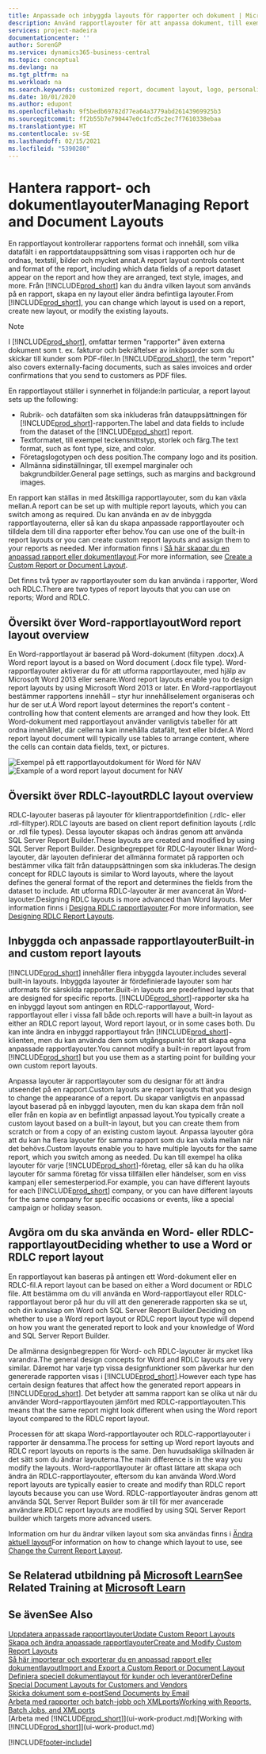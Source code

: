 ```yaml
---
title: Anpassade och inbyggda layouts för rapporter och dokument | Microsoft Docs
description: Använd rapportlayouter för att anpassa dokument, till exempel för att anpassa teckensnitt, logotyp eller inställningar för de PDF-filer som du skickar till kunder.
services: project-madeira
documentationcenter: ''
author: SorenGP
ms.service: dynamics365-business-central
ms.topic: conceptual
ms.devlang: na
ms.tgt_pltfrm: na
ms.workload: na
ms.search.keywords: customized report, document layout, logo, personalize
ms.date: 10/01/2020
ms.author: edupont
ms.openlocfilehash: 9f5bedb69782d77ea64a3779abd26143969925b3
ms.sourcegitcommit: ff2b55b7e790447e0c1fcd5c2ec7f7610338ebaa
ms.translationtype: HT
ms.contentlocale: sv-SE
ms.lasthandoff: 02/15/2021
ms.locfileid: "5390280"
---
```

# <a name="managing-report-and-document-layouts"></a><span data-ttu-id="0c796-103">Hantera rapport- och dokumentlayouter</span><span class="sxs-lookup"><span data-stu-id="0c796-103">Managing Report and Document Layouts</span></span>
<span data-ttu-id="0c796-104">En rapportlayout kontrollerar rapportens format och innehåll, som vilka datafält i en rapportdatauppsättning som visas i rapporten och hur de ordnas, textstil, bilder och mycket annat.</span><span class="sxs-lookup"><span data-stu-id="0c796-104">A report layout controls content and format of the report, including which data fields of a report dataset appear on the report and how they are arranged, text style, images, and more.</span></span> <span data-ttu-id="0c796-105">Från [!INCLUDE[prod_short](includes/prod_short.md)] kan du ändra vilken layout som används på en rapport, skapa en ny layout eller ändra befintliga layouter.</span><span class="sxs-lookup"><span data-stu-id="0c796-105">From [!INCLUDE[prod_short](includes/prod_short.md)], you can change which layout is used on a report, create new layout, or modify the existing layouts.</span></span>

> [!NOTE]  
>   <span data-ttu-id="0c796-106">I [!INCLUDE[prod_short](includes/prod_short.md)], omfattar termen "rapporter" även externa dokument som t. ex. fakturor och bekräftelser av inköpsorder som du skickar till kunder som PDF-filer.</span><span class="sxs-lookup"><span data-stu-id="0c796-106">In [!INCLUDE[prod_short](includes/prod_short.md)], the term "report" also covers externally-facing documents, such as sales invoices and order confirmations that you send to customers as PDF files.</span></span>

<span data-ttu-id="0c796-107">En rapportlayout ställer i synnerhet in följande:</span><span class="sxs-lookup"><span data-stu-id="0c796-107">In particular, a report layout sets up the following:</span></span>

* <span data-ttu-id="0c796-108">Rubrik- och datafälten som ska inkluderas från datauppsättningen för [!INCLUDE[prod_short](includes/prod_short.md)]-rapporten.</span><span class="sxs-lookup"><span data-stu-id="0c796-108">The label and data fields to include from the dataset of the [!INCLUDE[prod_short](includes/prod_short.md)] report.</span></span>
* <span data-ttu-id="0c796-109">Textformatet, till exempel teckensnittstyp, storlek och färg.</span><span class="sxs-lookup"><span data-stu-id="0c796-109">The text format, such as font type, size, and color.</span></span>
* <span data-ttu-id="0c796-110">Företagslogotypen och dess position.</span><span class="sxs-lookup"><span data-stu-id="0c796-110">The company logo and its position.</span></span>
* <span data-ttu-id="0c796-111">Allmänna sidinställningar, till exempel marginaler och bakgrundbilder.</span><span class="sxs-lookup"><span data-stu-id="0c796-111">General page settings, such as margins and background images.</span></span>

<span data-ttu-id="0c796-112">En rapport kan ställas in med åtskilliga rapportlayouter, som du kan växla mellan.</span><span class="sxs-lookup"><span data-stu-id="0c796-112">A report can be set up with multiple report layouts, which you can switch among as required.</span></span> <span data-ttu-id="0c796-113">Du kan använda en av de inbyggda rapportlayouterna, eller så kan du skapa anpassade rapportlayouter och tilldela dem till dina rapporter efter behov.</span><span class="sxs-lookup"><span data-stu-id="0c796-113">You can use one of the built-in report layouts or you can create custom report layouts and assign them to your reports as needed.</span></span> <span data-ttu-id="0c796-114">Mer information finns i [Så här skapar du en anpassad rapport eller dokumentlayout](ui-how-create-custom-report-layout.md).</span><span class="sxs-lookup"><span data-stu-id="0c796-114">For more information, see [Create a Custom Report or Document Layout](ui-how-create-custom-report-layout.md).</span></span>

<span data-ttu-id="0c796-115">Det finns två typer av rapportlayouter som du kan använda i rapporter, Word och RDLC.</span><span class="sxs-lookup"><span data-stu-id="0c796-115">There are two types of report layouts that you can use on reports; Word and RDLC.</span></span>

## <a name="word-report-layout-overview"></a><span data-ttu-id="0c796-116">Översikt över Word-rapportlayout</span><span class="sxs-lookup"><span data-stu-id="0c796-116">Word report layout overview</span></span>
<span data-ttu-id="0c796-117">En Word-rapportlayout är baserad på Word-dokument (filtypen .docx).</span><span class="sxs-lookup"><span data-stu-id="0c796-117">A Word report layout is a based on Word document (.docx file type).</span></span> <span data-ttu-id="0c796-118">Word-rapportlayouter aktiverar du för att utforma rapportlayouter, med hjälp av Microsoft Word 2013 eller senare.</span><span class="sxs-lookup"><span data-stu-id="0c796-118">Word report layouts enable you to design report layouts by using Microsoft Word 2013 or later.</span></span> <span data-ttu-id="0c796-119">En Word-rapportlayout bestämmer rapportens innehåll – styr hur innehållselement organiseras och hur de ser ut.</span><span class="sxs-lookup"><span data-stu-id="0c796-119">A Word report layout determines the report's content - controlling how that content elements are arranged and how they look.</span></span> <span data-ttu-id="0c796-120">Ett Word-dokument med rapportlayout använder vanligtvis tabeller för att ordna innehållet, där cellerna kan innehålla datafält, text eller bilder.</span><span class="sxs-lookup"><span data-stu-id="0c796-120">A Word report layout document will typically use tables to arrange content, where the cells can contain data fields, text, or pictures.</span></span>

 <span data-ttu-id="0c796-121">![Exempel på ett rapportlayoutdokument för Word för NAV](media/nav_wordreportlayout_edit_in_word_example.png "NAV_WordReportLayout_Edit_In_Word_Example")</span><span class="sxs-lookup"><span data-stu-id="0c796-121">![Example of a word report layout document for NAV](media/nav_wordreportlayout_edit_in_word_example.png "NAV_WordReportLayout_Edit_In_Word_Example")</span></span>  

## <a name="rdlc-layout-overview"></a><span data-ttu-id="0c796-122">Översikt över RDLC-layout</span><span class="sxs-lookup"><span data-stu-id="0c796-122">RDLC layout overview</span></span>
<span data-ttu-id="0c796-123">RDLC-layouter baseras på layouter för klientrapportdefinition (.rdlc- eller .rdl-filtyper).</span><span class="sxs-lookup"><span data-stu-id="0c796-123">RDLC layouts are based on client report definition layouts (.rdlc or .rdl file types).</span></span> <span data-ttu-id="0c796-124">Dessa layouter skapas och ändras genom att använda SQL Server Report Builder.</span><span class="sxs-lookup"><span data-stu-id="0c796-124">These layouts are created and modified by using SQL Server Report Builder.</span></span> <span data-ttu-id="0c796-125">Designbegreppet för RDLC-layouter liknar Word-layouter, där layouten definierar det allmänna formatet på rapporten och bestämmer vilka fält från datauppsättningen som ska inkluderas.</span><span class="sxs-lookup"><span data-stu-id="0c796-125">The design concept for RDLC layouts is similar to Word layouts, where the layout defines the general format of the report and determines the fields from the dataset to include.</span></span> <span data-ttu-id="0c796-126">Att utforma RDLC-layouter är mer avancerat än Word-layouter.</span><span class="sxs-lookup"><span data-stu-id="0c796-126">Designing RDLC layouts is more advanced than Word layouts.</span></span> <span data-ttu-id="0c796-127">Mer information finns i [Designa RDLC rapportlayouter](/dynamics-nav/Designing-RDLC-Report-Layouts).</span><span class="sxs-lookup"><span data-stu-id="0c796-127">For more information, see [Designing RDLC Report Layouts](/dynamics-nav/Designing-RDLC-Report-Layouts).</span></span>

## <a name="built-in-and-custom-report-layouts"></a><span data-ttu-id="0c796-128">Inbyggda och anpassade rapportlayouter</span><span class="sxs-lookup"><span data-stu-id="0c796-128">Built-in and custom report layouts</span></span>
[!INCLUDE[prod_short](includes/prod_short.md)] <span data-ttu-id="0c796-129">innehåller flera inbyggda layouter.</span><span class="sxs-lookup"><span data-stu-id="0c796-129">includes several built-in layouts.</span></span> <span data-ttu-id="0c796-130">Inbyggda layouter är fördefinierade layouter som har utformats för särskilda rapporter.</span><span class="sxs-lookup"><span data-stu-id="0c796-130">Built-in layouts are predefined layouts that are designed for specific reports.</span></span> [!INCLUDE[prod_short](includes/prod_short.md)]<span data-ttu-id="0c796-131">-rapporter ska ha en inbyggd layout som antingen en RDLC-rapportlayout, Word-rapportlayout eller i vissa fall både och.</span><span class="sxs-lookup"><span data-stu-id="0c796-131">reports will have a built-in layout as either an RDLC report layout, Word report layout, or in some cases both.</span></span> <span data-ttu-id="0c796-132">Du kan inte ändra en inbyggd rapportlayout från [!INCLUDE[prod_short](includes/prod_short.md)]-klienten, men du kan använda dem som utgångspunkt för att skapa egna anpassade rapportlayouter.</span><span class="sxs-lookup"><span data-stu-id="0c796-132">You cannot modify a built-in report layout from [!INCLUDE[prod_short](includes/prod_short.md)] but you use them as a starting point for building your own custom report layouts.</span></span>

<span data-ttu-id="0c796-133">Anpassa layouter är rapportlayouter som du designar för att ändra utseendet på en rapport.</span><span class="sxs-lookup"><span data-stu-id="0c796-133">Custom layouts are report layouts that you design to change the appearance of a report.</span></span> <span data-ttu-id="0c796-134">Du skapar vanligtvis en anpassad layout baserad på en inbyggd layouten, men du kan skapa dem från noll eller från en kopia av en befintligt anpassad layout.</span><span class="sxs-lookup"><span data-stu-id="0c796-134">You typically create a custom layout based on a built-in layout, but you can create them from scratch or from a copy of an existing custom layout.</span></span> <span data-ttu-id="0c796-135">Anpassa layouter göra att du kan ha flera layouter för samma rapport som du kan växla mellan när det behövs.</span><span class="sxs-lookup"><span data-stu-id="0c796-135">Custom layouts enable you to have multiple layouts for the same report, which you switch among as needed.</span></span> <span data-ttu-id="0c796-136">Du kan till exempel ha olika layouter för varje [!INCLUDE[prod_short](includes/prod_short.md)]-företag, eller så kan du ha olika layouter för samma företag för vissa tillfällen eller händelser, som en viss kampanj eller semesterperiod.</span><span class="sxs-lookup"><span data-stu-id="0c796-136">For example, you can have different layouts for each [!INCLUDE[prod_short](includes/prod_short.md)] company, or you can have different layouts for the same company for specific occasions or events, like a special campaign or holiday season.</span></span>

## <a name="deciding-whether-to-use-a-word-or-rdlc-report-layout"></a><span data-ttu-id="0c796-137">Avgöra om du ska använda en Word- eller RDLC-rapportlayout</span><span class="sxs-lookup"><span data-stu-id="0c796-137">Deciding whether to use a Word or RDLC report layout</span></span>
<span data-ttu-id="0c796-138">En rapportlayout kan baseras på antingen ett Word-dokument eller en RDLC-fil.</span><span class="sxs-lookup"><span data-stu-id="0c796-138">A report layout can be based on either a Word document or RDLC file.</span></span> <span data-ttu-id="0c796-139">Att bestämma om du vill använda en Word-rapportlayout eller RDLC-rapportlayout beror på hur du vill att den genererade rapporten ska se ut, och din kunskap om Word och SQL Server Report Builder.</span><span class="sxs-lookup"><span data-stu-id="0c796-139">Deciding on whether to use a Word report layout or RDLC report layout type will depend on how you want the generated report to look and your knowledge of Word and SQL Server Report Builder.</span></span>

<span data-ttu-id="0c796-140">De allmänna designbegreppen för Word- och RDLC-layouter är mycket lika varandra.</span><span class="sxs-lookup"><span data-stu-id="0c796-140">The general design concepts for Word and RDLC layouts are very similar.</span></span> <span data-ttu-id="0c796-141">Däremot har varje typ vissa designfunktioner som påverkar hur den genererade rapporten visas i [!INCLUDE[prod_short](includes/prod_short.md)].</span><span class="sxs-lookup"><span data-stu-id="0c796-141">However each type has certain design features that affect how the generated report appears in [!INCLUDE[prod_short](includes/prod_short.md)].</span></span> <span data-ttu-id="0c796-142">Det betyder att samma rapport kan se olika ut när du använder Word-rapportlayouten jämfört med RDLC-rapportlayouten.</span><span class="sxs-lookup"><span data-stu-id="0c796-142">This means that the same report might look different when using the Word report layout compared to the RDLC report layout.</span></span>

<span data-ttu-id="0c796-143">Processen för att skapa Word-rapportlayouter och RDLC-rapportlayouter i rapporter är densamma.</span><span class="sxs-lookup"><span data-stu-id="0c796-143">The process for setting up Word report layouts and RDLC report layouts on reports is the same.</span></span> <span data-ttu-id="0c796-144">Den huvudsakliga skillnaden är det sätt som du ändrar layouterna.</span><span class="sxs-lookup"><span data-stu-id="0c796-144">The main difference is in the way you modify the layouts.</span></span> <span data-ttu-id="0c796-145">Word-rapportlayouter är oftast lättare att skapa och ändra än RDLC-rapportlayouter, eftersom du kan använda Word.</span><span class="sxs-lookup"><span data-stu-id="0c796-145">Word report layouts are typically easier to create and modify than RDLC report layouts because you can use Word.</span></span> <span data-ttu-id="0c796-146">RDLC-rapportlayouter ändras genom att använda SQL Server Report Builder som är till för mer avancerade användare.</span><span class="sxs-lookup"><span data-stu-id="0c796-146">RDLC report layouts are modified by using SQL Server Report builder which targets more advanced users.</span></span>

<span data-ttu-id="0c796-147">Information om hur du ändrar vilken layout som ska användas finns i [Ändra aktuell layout](ui-how-change-layout-currently-used-report.md)</span><span class="sxs-lookup"><span data-stu-id="0c796-147">For information on how to change which layout to use, see [Change the Current Report Layout](ui-how-change-layout-currently-used-report.md).</span></span>

## <a name="see-related-training-at-microsoft-learn"></a><span data-ttu-id="0c796-148">Se Relaterad utbildning på [Microsoft Learn](/learn/modules/change-documents-dynamics-365-business-central/index)</span><span class="sxs-lookup"><span data-stu-id="0c796-148">See Related Training at [Microsoft Learn](/learn/modules/change-documents-dynamics-365-business-central/index)</span></span>

## <a name="see-also"></a><span data-ttu-id="0c796-149">Se även</span><span class="sxs-lookup"><span data-stu-id="0c796-149">See Also</span></span>
[<span data-ttu-id="0c796-150">Uppdatera anpassade rapportlayouter</span><span class="sxs-lookup"><span data-stu-id="0c796-150">Update Custom Report Layouts</span></span>](ui-update-report-layouts.md)  
[<span data-ttu-id="0c796-151">Skapa och ändra anpassade rapportlayouter</span><span class="sxs-lookup"><span data-stu-id="0c796-151">Create and Modify Custom Report Layouts</span></span>](ui-how-create-custom-report-layout.md)  
[<span data-ttu-id="0c796-152">Så här importerar och exporterar du en anpassad rapport eller dokumentlayout</span><span class="sxs-lookup"><span data-stu-id="0c796-152">Import and Export a Custom Report or Document Layout</span></span>](ui-how-import-and-export-report-layout.md)  
[<span data-ttu-id="0c796-153">Definiera speciell dokumentlayout för kunder och leverantörer</span><span class="sxs-lookup"><span data-stu-id="0c796-153">Define Special Document Layouts for Customers and Vendors</span></span>](ui-define-customer-vendor-document-layouts.md)  
[<span data-ttu-id="0c796-154">Skicka dokument som e-post</span><span class="sxs-lookup"><span data-stu-id="0c796-154">Send Documents by Email</span></span>](ui-how-send-documents-email.md)  
[<span data-ttu-id="0c796-155">Arbeta med rapporter och batch-jobb och XMLports</span><span class="sxs-lookup"><span data-stu-id="0c796-155">Working with Reports, Batch Jobs, and XMLports</span></span>](ui-work-report.md)  
<span data-ttu-id="0c796-156">[Arbeta med [!INCLUDE[prod_short](includes/prod_short.md)]](ui-work-product.md)</span><span class="sxs-lookup"><span data-stu-id="0c796-156">[Working with [!INCLUDE[prod_short](includes/prod_short.md)]](ui-work-product.md)</span></span>  


[!INCLUDE[footer-include](includes/footer-banner.md)]